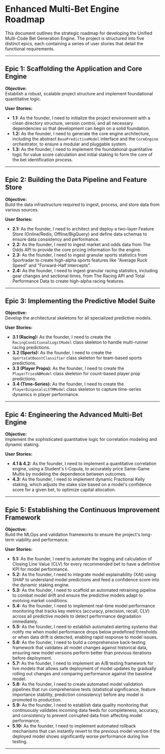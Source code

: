 # Enhanced Multi-Bet Engine Roadmap

This document outlines the strategic roadmap for developing the Unified Multi-Code Bet Generation Engine. The project is structured into five distinct epics, each containing a series of user stories that detail the functional requirements.

---

## Epic 1: Scaffolding the Application and Core Engine

**Objective:**  
Establish a robust, scalable project structure and implement foundational quantitative logic.

**User Stories:**
- **1.1:** As the founder, I need to initialize the project environment with a clean directory structure, version control, and all necessary dependencies so that development can begin on a solid foundation.
- **1.2:** As the founder, I need to generate the core engine architecture, including the abstract `BasePredictiveModel` interface and the `CoreEngine` orchestrator, to ensure a modular and pluggable system.
- **1.3:** As the founder, I need to implement the foundational quantitative logic for value score calculation and initial staking to form the core of the bet identification process.

---

## Epic 2: Building the Data Pipeline and Feature Store

**Objective:**  
Build the data infrastructure required to ingest, process, and store data from various sources.

**User Stories:**
- **2.1:** As the founder, I need to architect and deploy a two-layer Feature Store (Online/Redis, Offline/BigQuery) and define data schemas to ensure data consistency and performance.
- **2.2:** As the founder, I need to ingest market and odds data from The Odds API to provide the core pricing information for the engine.
- **2.3:** As the founder, I need to ingest granular sports statistics from Sportradar to create high-alpha sports features like "Average Ruck Speed" and "Forward-Half Intercepts".
- **2.4:** As the founder, I need to ingest granular racing statistics, including gear changes and sectional times, from The Racing API and Total Performance Data to create high-alpha racing features.

---

## Epic 3: Implementing the Predictive Model Suite

**Objective:**  
Develop the architectural skeletons for all specialized predictive models.

**User Stories:**
- **3.1 (Racing):** As the founder, I need to create the `RacingConditionalLogitModel` class skeleton to handle multi-runner racing predictions.
- **3.2 (Sports):** As the founder, I need to create the `SportsCatBoostClassifier` class skeleton for team-based sports predictions.
- **3.3 (Player Props):** As the founder, I need to create the `PlayerTriesNBModel` class skeleton for count-based player prop predictions.
- **3.4 (Time-Series):** As the founder, I need to create the `PlayerDisposalsLSTMModel` class skeleton to capture time-series dynamics in player performance.

---

## Epic 4: Engineering the Advanced Multi-Bet Engine

**Objective:**  
Implement the sophisticated quantitative logic for correlation modeling and dynamic staking.

**User Stories:**
- **4.1 & 4.2:** As the founder, I need to implement a quantitative correlation engine, using a Student's t-Copula, to accurately price Same-Game Multis by modeling the dependence between outcomes.
- **4.3:** As the founder, I need to implement dynamic Fractional Kelly staking, which adjusts the stake size based on a model's confidence score for a given bet, to optimize capital allocation.

---

## Epic 5: Establishing the Continuous Improvement Framework

**Objective:**  
Build the MLOps and validation frameworks to ensure the project's long-term viability and performance.

**User Stories:**
- **5.1:** As the founder, I need to automate the logging and calculation of Closing Line Value (CLV) for every recommended bet to have a definitive KPI for model performance.
- **5.2:** As the founder, I need to integrate model explainability (XAI) using SHAP to understand model predictions and feed a confidence score into the dynamic staking engine.
- **5.3:** As the founder, I need to scaffold an automated retraining pipeline to combat model drift and ensure the predictive models adapt to evolving market conditions.
- **5.4:** As the founder, I need to implement real-time model performance monitoring that tracks key metrics (accuracy, precision, recall, CLV) across all predictive models to detect performance degradation immediately.
- **5.5:** As the founder, I need to establish automated alerting systems that notify me when model performance drops below predefined thresholds or when data drift is detected, enabling rapid response to model issues.
- **5.6:** As the founder, I need to build a comprehensive back-testing framework that validates all model changes against historical data, ensuring new model versions perform better than previous iterations before deployment.
- **5.7:** As the founder, I need to implement an A/B testing framework for live models that allows safe deployment of model updates by gradually rolling out changes and comparing performance against the baseline model.
- **5.8:** As the founder, I need to create automated model validation pipelines that run comprehensive tests (statistical significance, feature importance stability, prediction consistency) before any model is promoted to production.
- **5.9:** As the founder, I need to establish data quality monitoring that continuously validates incoming data feeds for completeness, accuracy, and consistency to prevent corrupted data from affecting model performance.
- **5.10:** As the founder, I need to implement automated rollback mechanisms that can instantly revert to the previous model version if the deployed model shows significantly worse performance during live testing.

---
